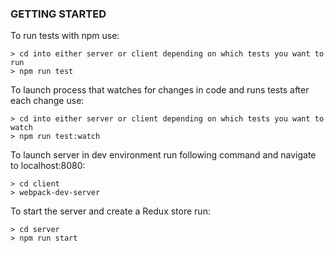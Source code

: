 ### GETTING STARTED ###

To run tests with npm use:

```
> cd into either server or client depending on which tests you want to run
> npm run test

```

To launch process that watches for changes in code and runs tests after each change use:

```
> cd into either server or client depending on which tests you want to watch
> npm run test:watch

```

To launch server in dev environment run following command and navigate to localhost:8080:

```
> cd client
> webpack-dev-server

```

To start the server and create a Redux store run:

```
> cd server
> npm run start

```
